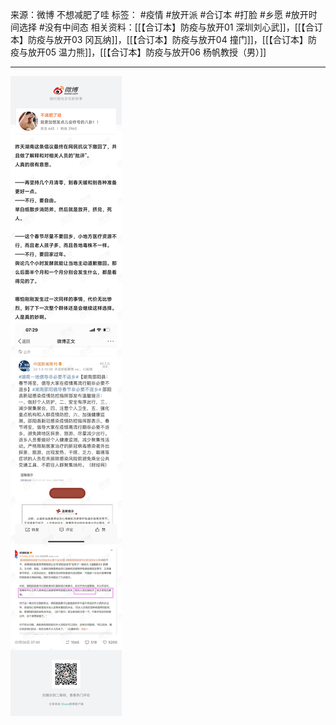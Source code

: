 来源：微博 不想减肥了哇
标签： #疫情 #放开派 #合订本 #打脸 #乡愿 #放开时间选择 #没有中间态
相关资料：[[【合订本】防疫与放开01 深圳刘心武]]，[[【合订本】防疫与放开03 冈瓦纳]]，[[【合订本】防疫与放开04 撞门]]，[[【合订本】防疫与放开05 温力熊]]，[[【合订本】防疫与放开06 杨帆教授（男）]]
***
![](https://raw.githubusercontent.com/bluntvoice/mypic/main/4854817095418899.jpg)
